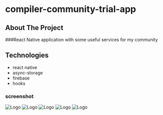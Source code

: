 # compiler-community-trial-app
<!-- ABOUT THE PROJECT -->
## About The Project

###React Native application with some useful services for my community
 
 
  

## Technologies

* react native
* async-storage
* firebase
* hooks

### screenshot

<img src="photo/1.jpg" alt="Logo" hight="500" >
<img src="photo/2.jpg" alt="Logo" hight="500" >
<img src="photo/3.jpg" alt="Logo" hight="500" >
<img src="photo/4.jpg" alt="Logo" hight="500" >
<img src="photo/5.jpg" alt="Logo" hight="500" >
 
